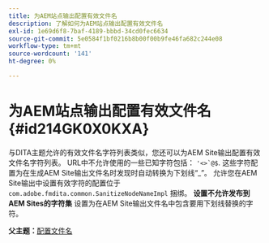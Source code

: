 ```yaml
---
title: 为AEM站点输出配置有效文件名
description: 了解如何为AEM站点输出配置有效文件名
exl-id: 1e69d6f8-7baf-4189-bbbd-34cd0fec6634
source-git-commit: 5e0584f1bf0216b8b00f00b9fe46fa682c244e08
workflow-type: tm+mt
source-wordcount: '141'
ht-degree: 0%

---
```


# 为AEM站点输出配置有效文件名 {#id214GK0X0KXA}

与DITA主题允许的有效文件名字符列表类似，您还可以为AEM Site输出配置有效文件名字符列表。 URL中不允许使用的一些已知字符包括： ```'<>`@$```. 这些字符配置为在生成AEM Site输出文件名时发现时自动转换为下划线“_”。 允许您在AEM Site输出中设置有效字符的配置位于 `com.adobe.fmdita.common.SanitizeNodeNameImpl` 捆绑。 **设置不允许发布到AEM Sites的字符集** 设置为在AEM Site输出文件名中包含要用下划线替换的字符。

**父主题：**[&#x200B;配置文件名](conf-file-names.md)
